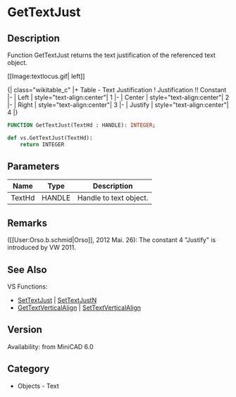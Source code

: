 # GetTextJust

## Description
Function GetTextJust returns the text justification of the referenced text object.


[[Image:textlocus.gif| left]]

{| class="wikitable_c"
|+ Table - Text Justification
! Justification !! Constant
|- 
| Left 
| style="text-align:center"| 1
|- 
| Center
| style="text-align:center"| 2
|-
| Right
| style="text-align:center"| 3
|-
| Justify
| style="text-align:center"| 4
|}

```pascal
FUNCTION GetTextJust(TextHd : HANDLE): INTEGER;
```

```python
def vs.GetTextJust(TextHd):
    return INTEGER
```

## Parameters
|Name|Type|Description|
|---|---|---|
|TextHd|HANDLE|Handle to text object.|

## Remarks
([[User:Orso.b.schmid|Orso]], 2012 Mai. 26): The constant 4 "Justify" is introduced by VW 2011.

## See Also
VS Functions:
* [SetTextJust](SetTextJust.md) | [SetTextJustN](SetTextJustN.md) 
* [GetTextVerticalAlign](GetTextVerticalAlign.md) | [SetTextVerticalAlign](SetTextVerticalAlign.md)

## Version
Availability: from MiniCAD 6.0

## Category
* Objects - Text

